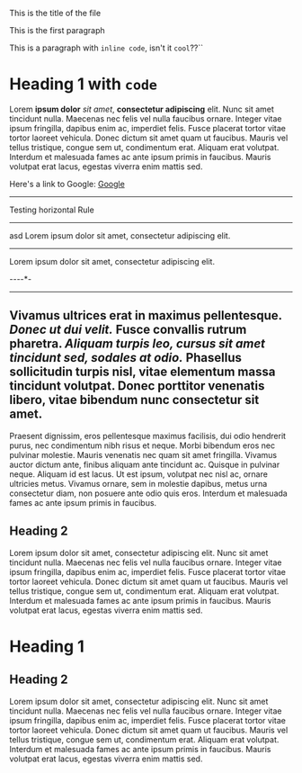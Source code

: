 This is the title of the file


This is the first paragraph

This is a paragraph with `inline code`, isn't it `cool`??`` 


# Heading 1 with `code`
Lorem **ipsum dolor** *sit* _amet_, __consectetur adipiscing__ elit. Nunc sit amet tincidunt nulla. Maecenas nec felis vel nulla faucibus ornare. Integer vitae ipsum fringilla, dapibus enim ac, imperdiet felis. Fusce placerat tortor vitae tortor laoreet vehicula. Donec dictum sit amet quam ut faucibus. Mauris vel tellus tristique, congue sem ut, condimentum erat. Aliquam erat volutpat. Interdum et malesuada fames ac ante ipsum primis in faucibus. Mauris volutpat erat lacus, egestas viverra enim mattis sed.

Here's a link to Google: [Google](google.com)

---
Testing horizontal Rule
_____
asd
Lorem ipsum dolor sit amet, consectetur adipiscing elit.
****
Lorem ipsum dolor sit amet, consectetur adipiscing elit.

----*-

---

__Vivamus ultrices erat in maximus pellentesque.__ _Donec ut dui velit._ **Fusce convallis rutrum pharetra.** *Aliquam turpis leo, cursus sit amet tincidunt sed, **sodales at odio.*** Phasellus sollicitudin turpis nisl, vitae elementum massa tincidunt volutpat. Donec porttitor venenatis libero, vitae bibendum nunc consectetur sit amet. 
---
Praesent dignissim, eros pellentesque maximus facilisis, dui odio hendrerit purus, nec condimentum nibh risus et neque. Morbi bibendum eros nec pulvinar molestie. Mauris venenatis nec quam sit amet fringilla. Vivamus auctor dictum ante, finibus aliquam ante tincidunt ac. Quisque in pulvinar neque. Aliquam id est lacus. Ut est ipsum, volutpat nec nisl ac, ornare ultricies metus. Vivamus ornare, sem in molestie dapibus, metus urna consectetur diam, non posuere ante odio quis eros. Interdum et malesuada fames ac ante ipsum primis in faucibus.

## Heading 2
Lorem ipsum dolor sit amet, consectetur adipiscing elit. Nunc sit amet tincidunt nulla. Maecenas nec felis vel nulla faucibus ornare. Integer vitae ipsum fringilla, dapibus enim ac, imperdiet felis. Fusce placerat tortor vitae tortor laoreet vehicula. Donec dictum sit amet quam ut faucibus. Mauris vel tellus tristique, congue sem ut, condimentum erat. Aliquam erat volutpat. Interdum et malesuada fames ac ante ipsum primis in faucibus. Mauris volutpat erat lacus, egestas viverra enim mattis sed.

# Heading 1
## Heading 2
Lorem ipsum dolor sit amet, consectetur adipiscing elit. Nunc sit amet tincidunt nulla. Maecenas nec felis vel nulla faucibus ornare. Integer vitae ipsum fringilla, dapibus enim ac, imperdiet felis. Fusce placerat tortor vitae tortor laoreet vehicula. Donec dictum sit amet quam ut faucibus. Mauris vel tellus tristique, congue sem ut, condimentum erat. Aliquam erat volutpat. Interdum et malesuada fames ac ante ipsum primis in faucibus. Mauris volutpat erat lacus, egestas viverra enim mattis sed.